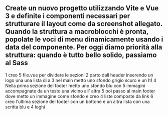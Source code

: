 Create un nuovo progetto utilizzando Vite e Vue 3 e definite i componenti necessari per strutturare il layout come da screenshot allegato. Quando la struttura a macroblocchi è pronta, popolate le voci di menu dinamicamente usando i data del componente.
Per oggi diamo priorità alla struttura: quando è tutto bello solido, passiamo al Sass
-------------------------------------------------------------------------------------------------------------------------------
1 creo 5 file.vue per dividere le sezioni
2 parto dall header inserendo un logo una una lista di a
3 nel main metto uno sfondo grigio scuro e un h1
4 Nella prima sezione del footer metto uno sfondo blu con 5 immagini accompagnate da un testo una vicino all' altra 
5 poi passo al main footer dove metto un immagine come sfondo e creo 4 liste composte da link
6 creo l'ultima sezione del footer con un bottone e un altra lista con una scritta blu e 4 loghi


